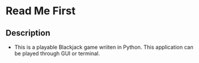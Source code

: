 # Read Me First
## Description
* This is a playable Blackjack game wriiten in Python. This application can be played through GUI or terminal.
